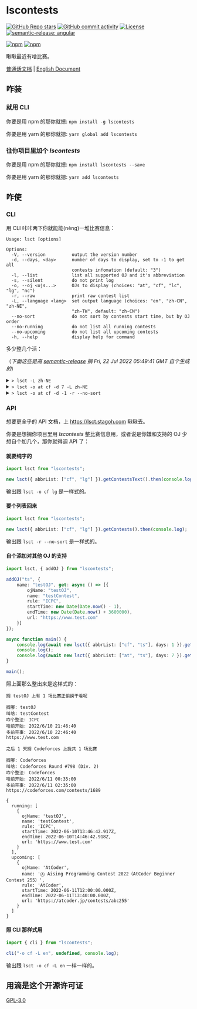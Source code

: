 # lscontests

[![GitHub Repo stars](https://img.shields.io/github/stars/StableAgOH/lscontests?style=social)](https://github.com/StableAgOH/lscontests)
[![GitHub commit activity](https://img.shields.io/github/commit-activity/m/StableAgOH/lscontests?logo=github)](https://github.com/StableAgOH/lscontests)
[![License](https://img.shields.io/github/license/StableAgOH/lscontests)](https://github.com/StableAgOH/lscontests)
[![semantic-release: angular](https://img.shields.io/badge/semantic--release-angular-e10079?logo=semantic-release)](https://github.com/semantic-release/semantic-release)

[![npm](https://img.shields.io/npm/v/lscontests?logo=npm)](https://www.npmjs.com/package/lscontests)
[![npm](https://img.shields.io/npm/dw/lscontests?logo=npm)](https://www.npmjs.com/package/lscontests)

瞅瞅最近有啥比赛。

[普通话文档](./README-zh-CN.md) | [English Document](./README.md)

## 咋装

### 就用 CLI

你要是用 npm 的那你就摁: `npm install -g lscontests`

你要是用 yarn 的那你就摁: `yarn global add lscontests`

### 往你项目里加个 *lscontests*

你要是用 npm 的那你就摁: `npm install lscontests --save`

你要是用 yarn 的那你就摁: `yarn add lscontests`

## 咋使

### CLI

用 CLI 咔咔两下你就能能(nèng)一堆比赛信息：

<!-- block_help begin -->
```text
Usage: lsct [options]

Options:
  -V, --version          output the version number
  -d, --days, <day>      number of days to display, set to -1 to get all
                         contests infomation (default: "3")
  -l, --list             list all supported OJ and it's abbreviation
  -s, --silent           do not print log
  -o, --oj <ojs...>      OJs to display (choices: "at", "cf", "lc", "lg", "nc")
  -r, --raw              print raw contest list
  -L, --language <lang>  set output language (choices: "en", "zh-CN", "zh-NE",
                         "zh-TW", default: "zh-CN")
  --no-sort              do not sort by contests start time, but by OJ order
  --no-running           do not list all running contests
  --no-upcoming          do not list all upcoming contests
  -h, --help             display help for command
```
<!-- block_help end -->

多少整几个活：

<!-- block_cli begin -->
（*下面这些是高 [semantic-release](https://github.com/semantic-release/semantic-release) 搁 Fri, 22 Jul 2022 05:49:41 GMT 自个生成的*）

<details>
<summary> <code>> lsct -L zh-NE</code> </summary>

```text
这前搁 AtCoder,Codeforces,LeetCode,Luogu,NowCoder 上属实是没比赛打

之后 3 天搁 Luogu,NowCoder,AtCoder,LeetCode,Codeforces 上拢共 10 场比赛

搁哪: Luogu
叫啥: FAOI-R1 & CSP 赛前信心赛
咋个整法: LeDuo
啥前开始: 7/22/2022, 09:00:00
多前完事: 7/22/2022, 13:00:00
https://www.luogu.com.cn/contest/73362

搁哪: NowCoder
叫啥: "蔚来杯"2022 牛客暑期多校训练营 2
咋个整法: ICPC
啥前开始: 7/23/2022, 04:00:00
多前完事: 7/23/2022, 09:00:00
https://ac.nowcoder.com/acm/contest/33187

搁哪: Luogu
叫啥: 「KDOI」Round 1
咋个整法: IOI
啥前开始: 7/23/2022, 06:00:00
多前完事: 7/23/2022, 10:00:00
https://www.luogu.com.cn/contest/71146

搁哪: AtCoder
叫啥: Ⓐ AtCoder Beginner Contest 261
咋个整法: AtCoder
啥前开始: 7/23/2022, 12:00:00
多前完事: 7/23/2022, 13:40:00
https://atcoder.jp/contests/abc261

搁哪: LeetCode
叫啥: Biweekly Contest 83
咋个整法: AtCoder
啥前开始: 7/23/2022, 14:30:00
多前完事: 7/23/2022, 16:00:00
https://leetcode.com/contest/biweekly-contest-83

搁哪: LeetCode
叫啥: Weekly Contest 303
咋个整法: AtCoder
啥前开始: 7/24/2022, 02:30:00
多前完事: 7/24/2022, 04:00:00
https://leetcode.com/contest/weekly-contest-303

搁哪: NowCoder
叫啥: 2022 河南萌新联赛第（三）场：河南大学
咋个整法: ICPC
啥前开始: 7/24/2022, 05:00:00
多前完事: 7/24/2022, 09:00:00
https://ac.nowcoder.com/acm/contest/37782

搁哪: Luogu
叫啥: 【LGR-113】洛谷 7 月普及组月赛 & JROI R6
咋个整法: OI
啥前开始: 7/24/2022, 06:00:00
多前完事: 7/24/2022, 09:30:00
https://www.luogu.com.cn/contest/65483

搁哪: Codeforces
叫啥: Codeforces Round #810 (Div. 1/2)
咋个整法: Codeforces
啥前开始: 7/24/2022, 14:35:00
多前完事: 7/24/2022, 17:05:00
https://codeforces.com/contests/1710
https://codeforces.com/contests/1711

搁哪: NowCoder
叫啥: "蔚来杯"2022 牛客暑期多校训练营 3
咋个整法: ICPC
啥前开始: 7/25/2022, 04:00:00
多前完事: 7/25/2022, 09:00:00
https://ac.nowcoder.com/acm/contest/33188
```

</details>

<details>
<summary> <code>> lsct -o at cf -d 7 -L zh-NE</code> </summary>

```text
这前搁 AtCoder,Codeforces 上属实是没比赛打

之后 7 天搁 AtCoder,Codeforces 上拢共 2 场比赛

搁哪: AtCoder
叫啥: Ⓐ AtCoder Beginner Contest 261
咋个整法: AtCoder
啥前开始: 7/23/2022, 12:00:00
多前完事: 7/23/2022, 13:40:00
https://atcoder.jp/contests/abc261

搁哪: Codeforces
叫啥: Codeforces Round #810 (Div. 1/2)
咋个整法: Codeforces
啥前开始: 7/24/2022, 14:35:00
多前完事: 7/24/2022, 17:05:00
https://codeforces.com/contests/1710
https://codeforces.com/contests/1711
```

</details>

<details>
<summary> <code>> lsct -o at cf -d -1 -r --no-sort</code> </summary>

```json
{
  "running": [],
  "upcoming": [
    {
      "ojName": "AtCoder",
      "name": "Ⓐ AtCoder Beginner Contest 261",
      "rule": "AtCoder",
      "startTime": "2022-07-23T12:00:00.000Z",
      "endTime": "2022-07-23T13:40:00.000Z",
      "url": "https://atcoder.jp/contests/abc261"
    },
    {
      "ojName": "AtCoder",
      "name": "Ⓐ AtCoder Regular Contest 145",
      "rule": "AtCoder",
      "startTime": "2022-07-30T12:00:00.000Z",
      "endTime": "2022-07-30T14:00:00.000Z",
      "url": "https://atcoder.jp/contests/arc145"
    },
    {
      "ojName": "AtCoder",
      "name": "Ⓐ AtCoder Beginner Contest 262",
      "rule": "AtCoder",
      "startTime": "2022-07-31T12:00:00.000Z",
      "endTime": "2022-07-31T13:40:00.000Z",
      "url": "https://atcoder.jp/contests/abc262"
    },
    {
      "ojName": "AtCoder",
      "name": "Ⓐ LINE  Verda Programming Contest（AtCoder Beginner Contest 263）",
      "rule": "AtCoder",
      "startTime": "2022-08-06T12:00:00.000Z",
      "endTime": "2022-08-06T13:40:00.000Z",
      "url": "https://atcoder.jp/contests/abc263"
    },
    {
      "ojName": "AtCoder",
      "name": "Ⓗ RECRUIT Nihonbashi Half Marathon 2022 Summer（AHC013）",
      "rule": "AtCoder",
      "startTime": "2022-08-09T12:00:00.000Z",
      "endTime": "2022-08-16T12:00:00.000Z",
      "url": "https://atcoder.jp/contests/ahc013"
    },
    {
      "ojName": "AtCoder",
      "name": "Ⓐ freee Programming Contest 2022（AtCoder Beginner Contest 264）",
      "rule": "AtCoder",
      "startTime": "2022-08-13T12:00:00.000Z",
      "endTime": "2022-08-13T13:40:00.000Z",
      "url": "https://atcoder.jp/contests/abc264"
    },
    {
      "ojName": "AtCoder",
      "name": "Ⓐ AtCoder Grand Contest 058",
      "rule": "AtCoder",
      "startTime": "2022-08-14T12:00:00.000Z",
      "endTime": "2022-08-14T15:00:00.000Z",
      "url": "https://atcoder.jp/contests/agc058"
    },
    {
      "name": "Codeforces Round #810 (Div. 1/2)",
      "ojName": "Codeforces",
      "rule": "Codeforces",
      "startTime": "2022-07-24T14:35:00.000Z",
      "endTime": "2022-07-24T17:05:00.000Z",
      "url": "https://codeforces.com/contests/1710\nhttps://codeforces.com/contests/1711"
    },
    {
      "ojName": "Codeforces",
      "name": "CodeTON Round 2 (Div. 1 + Div. 2, Rated, Prizes!)",
      "rule": "Codeforces",
      "startTime": "2022-07-31T14:05:00.000Z",
      "endTime": "2022-07-31T16:35:00.000Z",
      "url": "https://codeforces.com/contests/1704"
    },
    {
      "ojName": "Codeforces",
      "name": "Codeforces Round (Div. 2)",
      "rule": "Codeforces",
      "startTime": "2022-08-06T14:35:00.000Z",
      "endTime": "2022-08-06T16:35:00.000Z",
      "url": "https://codeforces.com/contests/1713"
    },
    {
      "ojName": "Codeforces",
      "name": "Codeforces Round (Div. 2)",
      "rule": "Codeforces",
      "startTime": "2022-08-13T14:35:00.000Z",
      "endTime": "2022-08-13T16:35:00.000Z",
      "url": "https://codeforces.com/contests/1712"
    }
  ]
}
```

</details>
<!-- block_cli end -->

### API

想要更全乎的 API 文档，上 <https://lsct.stagoh.com> 瞅瞅去。

你要是想搁你项目里用 *lscontests* 整比赛信息用，或者说是你嫌和支持的 OJ 少想自个加几个，那你就得调 API 了：

#### 就要纯字的

```typescript
import lsct from "lscontests";

new lsct({ abbrList: ["cf", "lg"] }).getContestsText().then(console.log);
```

输出跟 `lsct -o cf lg` 是一样式的。

#### 要个列表回来

```typescript
import lsct from "lscontests";

new lsct({ abbrList: ["cf", "lg"] }).getContests().then(console.log);
```

输出跟 `lsct -r --no-sort` 是一样式的。

#### 自个添加对其他 OJ 的支持

```typescript
import lsct, { addOJ } from "lscontests";

addOJ("ts", {
    name: "testOJ", get: async () => [{
        ojName: "testOJ",
        name: "testContest",
        rule: "ICPC",
        startTime: new Date(Date.now() - 1),
        endTime: new Date(Date.now() + 3600000),
        url: "https://www.test.com"
    }]
});

async function main() {
    console.log(await new lsct({ abbrList: ["cf", "ts"], days: 1 }).getContestsText("zh-NE"));
    console.log();
    console.log(await new lsct({ abbrList: ["at", "ts"], days: 7 }).getContests());
}

main();
```

照上面那么整出来是这样式的：

```text
搁 testOJ 上有 1 场比赛正偷摸干着呢

搁哪: testOJ
叫啥: testContest
咋个整法: ICPC
啥前开始: 2022/6/10 21:46:40
多前完事: 2022/6/10 22:46:40
https://www.test.com

之后 1 天搁 Codeforces 上拢共 1 场比赛

搁哪: Codeforces
叫啥: Codeforces Round #798 (Div. 2)
咋个整法: Codeforces
啥前开始: 2022/6/11 00:35:00
多前完事: 2022/6/11 02:35:00
https://codeforces.com/contests/1689

{
  running: [
    {
      ojName: 'testOJ',
      name: 'testContest',
      rule: 'ICPC',
      startTime: 2022-06-10T13:46:42.917Z,
      endTime: 2022-06-10T14:46:42.918Z,
      url: 'https://www.test.com'
    }
  ],
  upcoming: [
    {
      ojName: 'AtCoder',
      name: 'Ⓐ Aising Programming Contest 2022（AtCoder Beginner Contest 255）',
      rule: 'AtCoder',
      startTime: 2022-06-11T12:00:00.000Z,
      endTime: 2022-06-11T13:40:00.000Z,
      url: 'https://atcoder.jp/contests/abc255'
    }
  ]
}
```

#### 照 CLI 那样式用

```typescript
import { cli } from "lscontests";

cli("-o cf -L en", undefined, console.log);
```

输出跟 `lsct -o cf -L en` 一样一样的。

## 用滴是这个开源许可证

[GPL-3.0](https://www.gnu.org/licenses/gpl-3.0.html)
